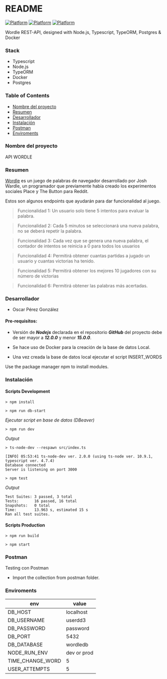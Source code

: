# README

[![Platform](https://img.shields.io/badge/node-%3E%3D12.x%20%3C15.0.0-green)](https://developer.ibm.com/languages/node-js)
[![Platform](https://img.shields.io/badge/typescript-%5E4.7.4-blue)](https://www.typescriptlang.org/)
[![Platform](https://img.shields.io/badge/TYPEORM-0.3.7-orange)](https://typeorm.io/)

Wordle REST-API, designed with Node.js, Typescript, TypeORM, Postgres & Docker

### Stack

- Typescript
- Node.js
- TypeORM
- Docker
- Postgres

### Table of Contents

- [Nombre del proyecto](#nombre-del-proyecto)
- [Resumen](#resumen)
- [Desarrollador](#desarrollador)
- [Instalación](#instalación)
- [Postman](#postman)
- [Enviroments](#enviroments)

### Nombre del proyecto

API WORDLE

### Resumen

[Wordle](https://es.wikipedia.org/wiki/Wordle) es un juego de palabras de navegador desarrollado por Josh Wardle, un programador que previamente había creado los experimentos sociales Place y The Button para Reddit.

Estos son algunos endpoints que ayudarán para dar funcionalidad al juego.

> Funcionalidad 1: Un usuario solo tiene 5 intentos para evaluar la palabra.

> Funcionalidad 2: Cada 5 minutos se seleccionará una nueva palabra, no se deberá repetir la palabra.

> Funcionalidad 3: Cada vez que se genera una nueva palabra, el contador de intentos se reinicia a 0 para todos los usuarios

> Funcionalidad 4: Permitirá obtener cuantas partidas a jugado un usuario y cuantas victorias ha tenido.

> Funcionalidad 5: Permitirá obtener los mejores 10 jugadores con su número de victorias

> Funcionalidad 6: Permitirá obtener las palabras más acertadas.

### Desarrollador

- Oscar Pérez González

#### Pre-requisitos:

- Versión de **_Nodejs_** declarada en el repositorio **_GitHub_** del proyecto debe de ser mayor a **_12.0.0_** y menor **_15.0.0_**.

- Se hace uso de Docker para la creación de la base de datos Local.

- Una vez creada la base de datos local ejecutar el script INSERT_WORDS

Use the package manager npm to install modules.

### Instalación

#### Scripts Development

```console
> npm install
```

```console
> npm run db-start
```

_Ejecutar script en base de datos (DBeaver)_

```console
> npm run dev
```

_Output_

```console
> ts-node-dev --respawn src/index.ts

[INFO] 05:53:41 ts-node-dev ver. 2.0.0 (using ts-node ver. 10.9.1, typescript ver. 4.7.4)
Database connected
Server is listening on port 3000
```

```console
> npm test
```

_Output_

```console
Test Suites: 3 passed, 3 total
Tests:       16 passed, 16 total
Snapshots:   0 total
Time:        13.963 s, estimated 15 s
Ran all test suites.
```

#### Scripts Production

```console
> npm run build
```

```console
> npm start
```

### Postman

Testing con Postman

- Import the collection from postman folder.

### Enviroments

| env              | value       |
| ---------------- | ----------- |
| DB_HOST          | localhost   |
| DB_USERNAME      | userdd3     |
| DB_PASSWORD      | password    |
| DB_PORT          | 5432        |
| DB_DATABASE      | wordledb    |
| NODE_RUN_ENV     | dev or prod |
| TIME_CHANGE_WORD | 5           |
| USER_ATTEMPTS    | 5           |
